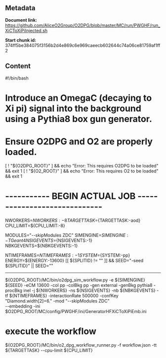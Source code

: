 ## Metadata

**Document link:** https://github.com/AliceO2Group/O2DPG/blob/master/MC/run/PWGHF/run_XiCToXiPiInjected.sh

**Start chunk id:** 374ff5be384075f3156b2d4e869c6e969caeecb602644c74a06ce81759af1ff2

## Content

#!/bin/bash

#
# Introduce an OmegaC (decaying to Xi pi) signal into the background using a Pythia8 box gun generator.

# Ensure O2DPG and O2 are properly loaded.

[ ! "${O2DPG_ROOT}" ] && echo "Error: This requires O2DPG to be loaded" && exit 1
[ ! "${O2_ROOT}" ] && echo "Error: This requires O2 to be loaded" && exit 1


# ----------- BEGIN ACTUAL JOB  -----------------------------

NWORKERS=${NWORKERS:-8}
TARGETTASK=${TARGETTASK:-aod}
CPU_LIMIT=${CPU_LIMIT:-8}

MODULES="--skipModules ZDC"
SIMENGINE=${SIMENGINE:-TGeant4}
NSIGEVENTS=${NSIGEVENTS:-1}
NBKGEVENTS=${NBKGEVENTS:-1}

NTIMEFRAMES=${NTIMEFRAMES:-1}
SYSTEM=${SYSTEM:-pp}
ENERGY=${ENERGY:-13600}
[[ ${SPLITID} != "" ]] && SEED="-seed ${SPLITID}" || SEED=""

---

${O2DPG_ROOT}/MC/bin/o2dpg_sim_workflow.py -e ${SIMENGINE} ${SEED} -eCM 13600 -col pp -colBkg pp -gen external -genBkg pythia8 -procBkg inel -j ${NWORKERS} -ns ${NSIGEVENTS} -nb ${NBKGEVENTS} -tf ${NTIMEFRAMES} -interactionRate 500000 -confKey "Diamond.width[2]=6." -mod "--skipModules ZDC" \
        --embedding -ini $O2DPG_ROOT/MC/config/PWGHF/ini/GeneratorHFXiCToXiPiEmb.ini 


# execute the workflow
${O2DPG_ROOT}/MC/bin/o2_dpg_workflow_runner.py -f workflow.json -tt ${TARGETTASK} --cpu-limit ${CPU_LIMIT}